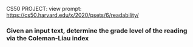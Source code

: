 CS50 PROJECT: view prompt: https://cs50.harvard.edu/x/2020/psets/6/readability/
### Given an input text, determine the grade level of the reading via the Coleman-Liau index
